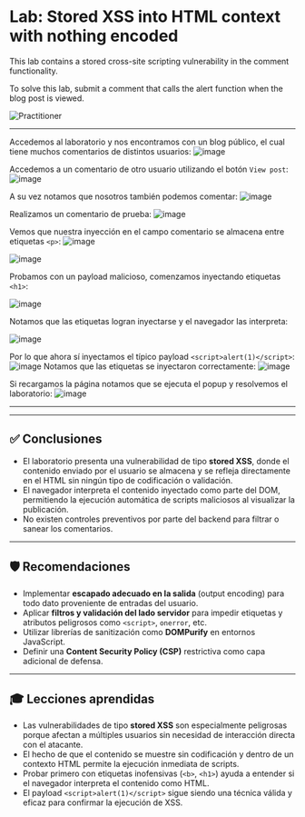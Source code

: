 # Lab: Stored XSS into HTML context with nothing encoded  

This lab contains a stored cross-site scripting vulnerability in the comment functionality.  

To solve this lab, submit a comment that calls the alert function when the blog post is viewed.  

![Practitioner](https://img.shields.io/badge/level-Apprentice-green) 

---  

Accedemos al laboratorio y nos encontramos con un blog público, el cual tiene muchos comentarios de distintos usuarios:
![image](https://github.com/user-attachments/assets/897b6f67-6c9b-43ff-9f3c-90a4fe7f5849)

Accedemos a un comentario de otro usuario utilizando el botón `View post`:
![image](https://github.com/user-attachments/assets/6c1b6c3a-8442-4cec-b84d-bb85a4b5261f)

A su vez notamos que nosotros también podemos comentar:
![image](https://github.com/user-attachments/assets/5e783760-1038-40ca-9afd-88325e384182)



Realizamos un comentario de prueba:
![image](https://github.com/user-attachments/assets/9e471e7f-2ba1-4213-adf5-fac2f670fe55)





Vemos que nuestra inyección en el campo comentario se almacena entre etiquetas `<p>`:
![image](https://github.com/user-attachments/assets/7d49f56a-a55e-4a69-95e9-656ac7fe34bc)

![image](https://github.com/user-attachments/assets/7df45320-dd18-4f24-bf62-1899fd1ba4df)


Probamos con un payload malicioso, comenzamos inyectando etiquetas `<h1>`:  

![image](https://github.com/user-attachments/assets/8053948d-56d1-4360-bf45-bfcc295c35f0)

Notamos que las etiquetas logran inyectarse y el navegador las interpreta:  

![image](https://github.com/user-attachments/assets/472fe3ce-1a31-43b4-91d3-d9454cbfb4ae)

Por lo que ahora sí inyectamos el típico payload `<script>alert(1)</script>`:  
![image](https://github.com/user-attachments/assets/318f7bea-7cb7-43fc-8b90-4168ec90bd19)
Notamos que las etiquetas se inyectaron correctamente:
![image](https://github.com/user-attachments/assets/a9a61589-5649-4df0-8266-001cb6d3d952)


Si recargamos la página notamos que se ejecuta el popup y resolvemos el laboratorio:
![image](https://github.com/user-attachments/assets/1bc9da43-7714-4f8a-b250-83ce02a9d88a)


---


---

## ✅ Conclusiones

- El laboratorio presenta una vulnerabilidad de tipo **stored XSS**, donde el contenido enviado por el usuario se almacena y se refleja directamente en el HTML sin ningún tipo de codificación o validación.
- El navegador interpreta el contenido inyectado como parte del DOM, permitiendo la ejecución automática de scripts maliciosos al visualizar la publicación.
- No existen controles preventivos por parte del backend para filtrar o sanear los comentarios.

---

## 🛡️ Recomendaciones

- Implementar **escapado adecuado en la salida** (output encoding) para todo dato proveniente de entradas del usuario.
- Aplicar **filtros y validación del lado servidor** para impedir etiquetas y atributos peligrosos como `<script>`, `onerror`, etc.
- Utilizar librerías de sanitización como **DOMPurify** en entornos JavaScript.
- Definir una **Content Security Policy (CSP)** restrictiva como capa adicional de defensa.

---

## 🎓 Lecciones aprendidas

- Las vulnerabilidades de tipo **stored XSS** son especialmente peligrosas porque afectan a múltiples usuarios sin necesidad de interacción directa con el atacante.
- El hecho de que el contenido se muestre sin codificación y dentro de un contexto HTML permite la ejecución inmediata de scripts.
- Probar primero con etiquetas inofensivas (`<b>`, `<h1>`) ayuda a entender si el navegador interpreta el contenido como HTML.
- El payload `<script>alert(1)</script>` sigue siendo una técnica válida y eficaz para confirmar la ejecución de XSS.





